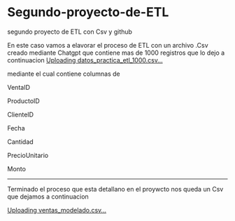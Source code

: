 # Segundo-proyecto-de-ETL
segundo proyecto de ETL con Csv y github

En este caso vamos a elavorar el proceso de ETL con un archivo .Csv creado mediante Chatgpt que contiene mas de 1000 registros que lo dejo a continuacion 
[Uploading datos_practica_etl_1000.csv…]()


mediante el cual contiene columnas de 

VentaID

ProductoID

ClienteID

Fecha

Cantidad

PrecioUnitario

Monto

-------

Terminado el proceso que esta detallano en el proywcto nos queda un Csv que dejamos a continuacion 

[Uploading ventas_modelado.csv…]()
